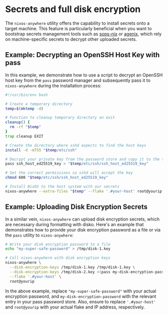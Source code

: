 # Secrets and full disk encryption

The `nixos-anywhere` utility offers the capability to install secrets onto a
target machine. This feature is particularly beneficial when you want to
bootstrap secrets management tools such as
[sops-nix](https://github.com/Mic92/sops-nix) or
[agenix](https://github.com/ryantm/agenix), which rely on machine-specific
secrets to decrypt other uploaded secrets.

## Example: Decrypting an OpenSSH Host Key with pass

In this example, we demonstrate how to use a script to decrypt an OpenSSH host
key from the `pass` password manager and subsequently pass it to
`nixos-anywhere` during the installation process:

```bash
#!/usr/bin/env bash

# Create a temporary directory
temp=$(mktemp -d)

# Function to cleanup temporary directory on exit
cleanup() {
  rm -rf "$temp"
}
trap cleanup EXIT

# Create the directory where sshd expects to find the host keys
install -d -m755 "$temp/etc/ssh"

# Decrypt your private key from the password store and copy it to the temporary directory
pass ssh_host_ed25519_key > "$temp/etc/ssh/ssh_host_ed25519_key"

# Set the correct permissions so sshd will accept the key
chmod 600 "$temp/etc/ssh/ssh_host_ed25519_key"

# Install NixOS to the host system with our secrets
nixos-anywhere --extra-files "$temp" --flake '.#your-host' root@yourip
```

## Example: Uploading Disk Encryption Secrets

In a similar vein, `nixos-anywhere` can upload disk encryption secrets, which
are necessary during formatting with disko. Here's an example that demonstrates
how to provide your disk encryption password as a file or via the `pass` utility
to `nixos-anywhere`:

```bash
# Write your disk encryption password to a file
echo "my-super-safe-password" > /tmp/disk-1.key

# Call nixos-anywhere with disk encryption keys
nixos-anywhere \
  --disk-encryption-keys /tmp/disk-1.key /tmp/disk-1.key \
  --disk-encryption-keys /tmp/disk-2.key <(pass my-disk-encryption-password) \
  --flake '.#your-host' \
  root@yourip
```

In the above example, replace `"my-super-safe-password"` with your actual
encryption password, and `my-disk-encryption-password` with the relevant entry
in your pass password store. Also, ensure to replace `'.#your-host'` and
`root@yourip` with your actual flake and IP address, respectively.
